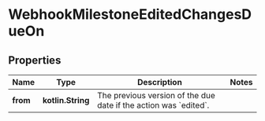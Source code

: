 
# WebhookMilestoneEditedChangesDueOn

## Properties
Name | Type | Description | Notes
------------ | ------------- | ------------- | -------------
**from** | **kotlin.String** | The previous version of the due date if the action was &#x60;edited&#x60;. | 



